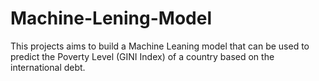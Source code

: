 # Machine-Lening-Model
This projects aims to build a Machine Leaning model that can be used to predict the Poverty Level (GINI Index) of a country based on the international debt.  
